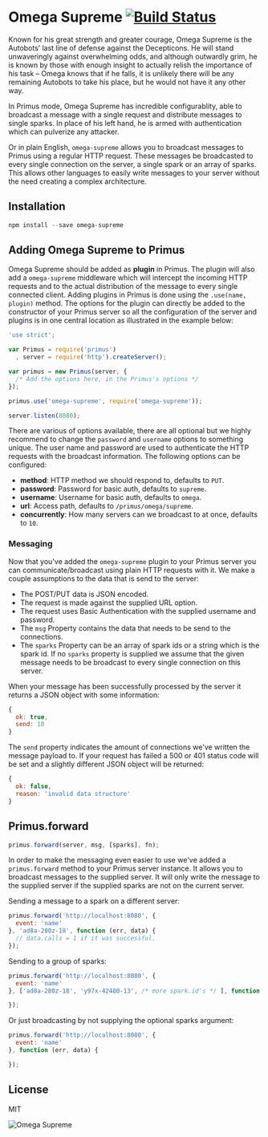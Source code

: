 # Omega Supreme [![Build Status](https://travis-ci.org/primus/omega-supreme.svg)](https://travis-ci.org/primus/omega-supreme)

Known for his great strength and greater courage, Omega Supreme is the Autobots’
last line of defense against the Decepticons. He will stand unwaveringly against
overwhelming odds, and although outwardly grim, he is known by those with enough
insight to actually relish the importance of his task – Omega knows that if he
falls, it is unlikely there will be any remaining Autobots to take his place,
but he would not have it any other way.

In Primus mode, Omega Supreme has incredible configurablity, able to broadcast
a message with a single request and distribute messages to single sparks. In
place of his left hand, he is armed with authentication which can pulverize any
attacker.

Or in plain English, `omega-supreme` allows you to broadcast messages to
Primus using a regular HTTP request. These messages be broadcasted to every
single connection on the server, a single spark or an array of sparks. This
allows other languages to easily write messages to your server without the need
creating a complex architecture.

## Installation

```js
npm install --save omega-supreme
```

## Adding Omega Supreme to Primus

Omega Supreme should be added as **plugin** in Primus. The plugin will also add
a `omega-supreme` middleware which will intercept the incoming HTTP requests and
to the actual distribution of the message to every single connected client.
Adding plugins in Primus is done using the `.use(name, plugin)` method. The
options for the plugin can directly be added to the constructor of your Primus
server so all the configuration of the server and plugins is in one central
location as illustrated in the example below:

```js
'use strict';

var Primus = require('primus')
  , server = require('http').createServer();

var primus = new Primus(server, {
  /* Add the options here, in the Primus's options */
});

primus.use('omega-supreme', require('omega-supreme'));

server.listen(8080);
```

There are various of options available, there are all optional but we highly
recommend to change the `password` and `username` options to something unique.
The user name and password are used to authenticate the HTTP requests with the
broadcast information. The following options can be configured:

- **method**: HTTP method we should respond to, defaults to `PUT`.
- **password**: Password for basic auth, defaults to `supreme`.
- **username**: Username for basic auth, defaults to `omega`.
- **url**: Access path, defaults to `/primus/omega/supreme`.
- **concurrently**: How many servers can we broadcast to at once, defaults to `10`.

### Messaging

Now that you've added the `omega-supreme` plugin to your Primus server you can
communicate/broadcast using plain HTTP requests with it. We make a couple
assumptions to the data that is send to the server:

- The POST/PUT data is JSON encoded.
- The request is made against the supplied URL option.
- The request uses Basic Authentication with the supplied username and password.
- The `msg` Property contains the data that needs to be send to the connections.
- The `sparks` Property can be an array of spark ids or a string which is the
  spark id. If no `sparks` property is supplied we assume that the given message
  needs to be broadcast to every single connection on this server.

When your message has been successfully processed by the server it returns a
JSON object with some information:

```js
{
  ok: true,
  send: 10
}
```

The `send` property indicates the amount of connections we've written the
message payload to.  If your request has failed a 500 or 401 status code will be
set and a slightly different JSON object will be returned:

```js
{
  ok: false,
  reason: 'invalid data structure'
}
```

## Primus.forward

```js
primus.forward(server, msg, [sparks], fn);
```

In order to make the messaging even easier to use we've added a `primus.forward`
method to your Primus server instance. It allows you to broadcast messages to
the supplied server. It will only write the message to the supplied server if
the supplied sparks are not on the current server.

Sending a message to a spark on a different server:

```js
primus.forward('http://localhost:8080', {
  event: 'name'
}, 'ad8a-280z-18', function (err, data) {
  // data.calls = 1 if it was successful.
});
```

Sending to a group of sparks:

```js
primus.forward('http://localhost:8080', {
  event: 'name'
}, ['ad8a-280z-18', 'y97x-42480-13', /* more spark.id's */ ], function (err, data) {

});
```

Or just broadcasting by not supplying the optional sparks argument:

```js
primus.forward('http://localhost:8080', {
  event: 'name'
}, function (err, data) {

});
```

## License

MIT

![Omega Supreme](https://raw.githubusercontent.com/primus/omega-supreme/master/logo.jpg)
